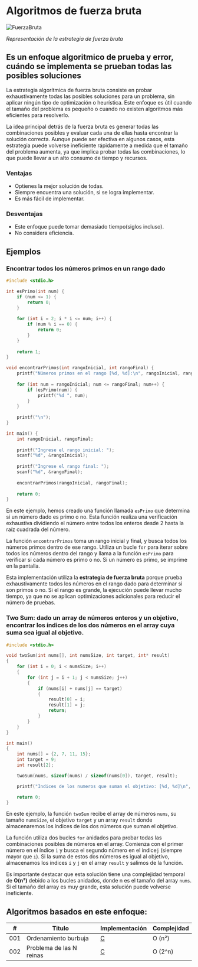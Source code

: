 # Algoritmos de fuerza bruta

![FuerzaBruta](/01.-Sources/Images/FuerzaBruta.png)

_Representación de la estrategia de fuerza bruta_

## Es un enfoque algoritmico de prueba y error, cuándo se implementa se prueban todas las posibles soluciones

La estrategia algorítmica de fuerza bruta consiste en probar exhaustivamente todas las posibles soluciones para un problema, sin aplicar ningún tipo de optimización o heurística. Este enfoque es útil cuando el tamaño del problema es pequeño o cuando no existen algoritmos más eficientes para resolverlo.

La idea principal detrás de la fuerza bruta es generar todas las combinaciones posibles y evaluar cada una de ellas hasta encontrar la solución correcta. Aunque puede ser efectiva en algunos casos, esta estrategia puede volverse ineficiente rápidamente a medida que el tamaño del problema aumenta, ya que implica probar todas las combinaciones, lo que puede llevar a un alto consumo de tiempo y recursos.

### Ventajas

- Optienes la mejor solución de todas.
- Siempre encuentra una solución, si se logra implementar.
- Es más fácil de implementar.

### Desventajas
- Este enfoque puede tomar demasiado tiempo(siglos incluso).
- No considera eficiencia.

## Ejemplos

### Encontrar todos los números primos en un rango dado

```c
#include <stdio.h>

int esPrimo(int num) {
    if (num <= 1) {
        return 0;
    }
    
    for (int i = 2; i * i <= num; i++) {
        if (num % i == 0) {
            return 0;
        }
    }
    
    return 1;
}

void encontrarPrimos(int rangoInicial, int rangoFinal) {
    printf("Números primos en el rango [%d, %d]:\n", rangoInicial, rangoFinal);
    
    for (int num = rangoInicial; num <= rangoFinal; num++) {
        if (esPrimo(num)) {
            printf("%d ", num);
        }
    }
    
    printf("\n");
}

int main() {
    int rangoInicial, rangoFinal;
    
    printf("Ingrese el rango inicial: ");
    scanf("%d", &rangoInicial);
    
    printf("Ingrese el rango final: ");
    scanf("%d", &rangoFinal);
    
    encontrarPrimos(rangoInicial, rangoFinal);
    
    return 0;
}
```

En este ejemplo, hemos creado una función llamada `esPrimo` que determina si un número dado es primo o no. Esta función realiza una verificación exhaustiva dividiendo el número entre todos los enteros desde 2 hasta la raíz cuadrada del número.

La función `encontrarPrimos` toma un rango inicial y final, y busca todos los números primos dentro de ese rango. Utiliza un bucle `for` para iterar sobre todos los números dentro del rango y llama a la función `esPrimo` para verificar si cada número es primo o no. Si un número es primo, se imprime en la pantalla.

Esta implementación utiliza la **estrategia de fuerza bruta** porque prueba exhaustivamente todos los números en el rango dado para determinar si son primos o no. Si el rango es grande, la ejecución puede llevar mucho tiempo, ya que no se aplican optimizaciones adicionales para reducir el número de pruebas.


### Two Sum: dado un array de números enteros y un objetivo, encontrar los índices de los dos números en el array cuya suma sea igual al objetivo.

```c
#include <stdio.h>

void twoSum(int nums[], int numsSize, int target, int* result) 
{
    for (int i = 0; i < numsSize; i++) 
    {
        for (int j = i + 1; j < numsSize; j++) 
        {
            if (nums[i] + nums[j] == target) 
            {
                result[0] = i;
                result[1] = j;
                return;
            }
        }
    }
}

int main() 
{
    int nums[] = {2, 7, 11, 15};
    int target = 9;
    int result[2];

    twoSum(nums, sizeof(nums) / sizeof(nums[0]), target, result);

    printf("Indices de los numeros que suman el objetivo: [%d, %d]\n", result[0], result[1]);

    return 0;
}
```

En este ejemplo, la función `twoSum` recibe el array de números `nums`, su tamaño `numsSize`, el objetivo `target` y un array `result` donde almacenaremos los índices de los dos números que suman el objetivo.

La función utiliza dos bucles `for` anidados para probar todas las combinaciones posibles de números en el array. Comienza con el primer número en el índice `i` y busca el segundo número en el índice`j` (siempre mayor que `i`). Si la suma de estos dos números es igual al objetivo, almacenamos los índices `i` y `j` en el array `result` y salimos de la función.

Es importante destacar que esta solución tiene una complejidad temporal de **O(n²)** debido a los bucles anidados, donde n es el tamaño del array `nums`. Si el tamaño del array es muy grande, esta solución puede volverse ineficiente.

## Algoritmos basados en este enfoque:

| # | Titulo | Implementación | Complejidad |
|---| ----- | -------- | ---------- |
|001|Ordenamiento burbuja| [C](https://github.com/Jonas-Lara/IPN-CS/blob/master/10.-Algoritmos/06.-Ordenamiento/01-Ordenamiento-Burbuja.c) |Ο (n²)|
|002|Problema de las N reinas | [C](https://github.com/Jonas-Lara/IPN-CS/blob/master/10.-Algoritmos/05.-Backtracking/01-N-Reinas-Geek.c)|Ο (2^n)|
